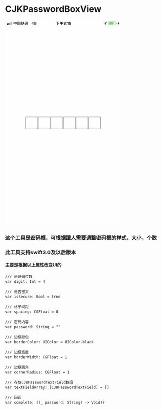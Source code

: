 # CJKPasswordBoxView
[![](https://raw.githubusercontent.com/caiji2015/CJKPasswordBoxView/master/example/demo-small.gif)](https://raw.githubusercontent.com/caiji2015/CJKPasswordBoxView/master/example/demo.gif)
### 这个工具是密码框，可根据跟人需要调整密码框的样式，大小，个数
### 此工具支持swift3.0及以后版本

#### 主要是根据以上属性改变UI的
```
/// 验证码位数
var digit: Int = 4

/// 是否密文
var isSecure: Bool = true

/// 格子间距
var spacing: CGFloat = 0

/// 密码内容
var password: String = ""

/// 边框颜色
var borderColor: UIColor = UIColor.black

/// 边框宽度
var borderWidth: CGFloat = 1

/// 边框圆角
var cornerRadius: CGFloat = 1

/// 存放CJKPasswordTextField数组
var textFieldArray: [CJKPasswordTextField] = []

/// 回调
var complete: ((_ password: String) -> Void)?
```
